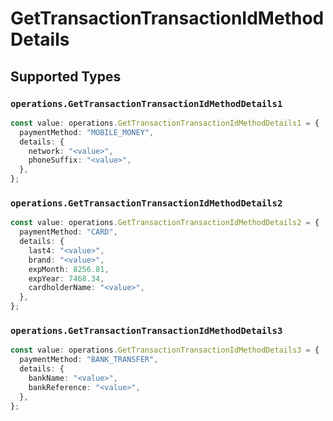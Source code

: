 # GetTransactionTransactionIdMethodDetails


## Supported Types

### `operations.GetTransactionTransactionIdMethodDetails1`

```typescript
const value: operations.GetTransactionTransactionIdMethodDetails1 = {
  paymentMethod: "MOBILE_MONEY",
  details: {
    network: "<value>",
    phoneSuffix: "<value>",
  },
};
```

### `operations.GetTransactionTransactionIdMethodDetails2`

```typescript
const value: operations.GetTransactionTransactionIdMethodDetails2 = {
  paymentMethod: "CARD",
  details: {
    last4: "<value>",
    brand: "<value>",
    expMonth: 8256.81,
    expYear: 7468.34,
    cardholderName: "<value>",
  },
};
```

### `operations.GetTransactionTransactionIdMethodDetails3`

```typescript
const value: operations.GetTransactionTransactionIdMethodDetails3 = {
  paymentMethod: "BANK_TRANSFER",
  details: {
    bankName: "<value>",
    bankReference: "<value>",
  },
};
```

